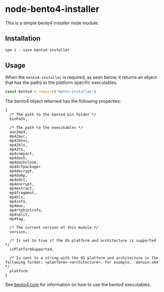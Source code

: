 # node-bento4-installer
This is a simple bento4 installer node module.  

## Installation
```js
npm i --save bento4-installer
```

## Usage
When the `bento4-installer` is required, as seen below, it returns an object that has the paths to the platform specific executables.

```js
const bento4 = require('bento-installer')
```
The bento4 object returned has the following properties:

```
{
  /* The path to the bento4 bin folder */
  binPath,

  /* The path to the executables */
  aac2mp4,
  mp42avc,
  mp42hevc,
  mp42hls,
  mp42ts,
  mp4compact,
  mp4dash,
  mp4dashclone,
  mp4dcfpackager
  mp4decrypt,
  mp4dump,
  mp4edit,
  mp4encrypt,
  mp4extract,
  mp4fragment,
  mp4hls,
  mp4info,
  mp4mux,
  mp4rtphintinfo,
  mp4split,
  mp4tag,

  /* The current version of this module */
  version,

  /* Is set to true if the OS platform and architecture is supported */
  isPlatformSupported,

  /* Is sent to a string with the OS platform and architecture in the following format: <platform>-<architecture>. For example, 'darwin-x64' */
  platform
}
```
See [bento4.com](https://www.bento4.com/) for information on how to use the bento4 executables.
